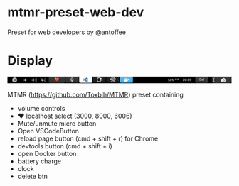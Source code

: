 # mtmr-preset-web-dev
Preset for web developers by [@antoffee](https://github.com/antoffee)

# Display

![Display](./display.png)

MTMR (https://github.com/Toxblh/MTMR) preset containing
- volume controls
- ❤️ localhost select (3000, 8000, 6006)
- Mute/unmute micro button
- Open VSCodeButton
- reload page button (cmd + shift + r) for Chrome
- devtools button (cmd + shift + i)
- open Docker button
- battery charge
- clock
- delete btn
